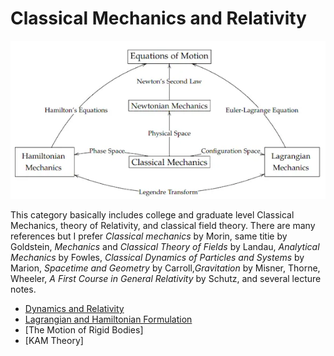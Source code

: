 # Classical Mechanics and Relativity

![Map of CM](/assets/img/mapcm.png)

This category basically includes college and graduate level Classical Mechanics, theory of Relativity, and classical field theory. There are many references but I prefer *Classical mechanics* by Morin, same titie by Goldstein, *Mechanics* and *Classical Theory of Fields* by Landau, *Analytical Mechanics* by Fowles, *Classical Dynamics of Particles and Systems* by Marion, *Spacetime and Geometry* by Carroll,*Gravitation* by Misner, Thorne, Wheeler, *A First Course in General Relativity* by Schutz, and several lecture notes.

- [Dynamics and Relativity](./relativity.html)
- [Lagrangian and Hamiltonian Formulation](./lagham.html)
- [The Motion of Rigid Bodies]
- [KAM Theory]
